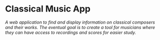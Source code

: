 # Classical Music App

*A web application to find and display information on classical composers and their works. The eventual goal is to create a tool for musicians where they can have access to recordings and scores for easier study.*
